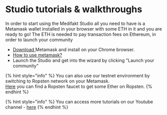 # Studio tutorials & walkthroughs

In order to start using the Medifakt Studio all you need to have is a Metamask wallet installed in your browser with some ETH in it and you are ready to go! The ETH is needed to pay transaction fees on Ethereum, in order to launch your community

* [Download ](https://metamask.io/)Metamask and install on your Chrome browser.
* [How to use metamask?](https://www.youtube.com/watch?v=ZIGUC9JAAw8)
* Launch the Studio and get into the wizard by clicking "Launch your community"

{% hint style="info" %}
You can also use our testnet environment by switching to Ropsten network on your Metamask.  
[Here](https://faucet.ropsten.be/) you can find a Ropsten faucet to get some Ether on Ropsten.
{% endhint %}

{% hint style="info" %}
You can access more tutorials on our Youtube channel - [here](https://www.youtube.com/channel/UC7NaJ0UhmyHi5MvZSk61akA/videos?view_as=subscriber)
{% endhint %}

